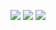 ![](https://www.3co.ai/iris_portrait.jpg)
![](https://www.3co.ai/iris_conceptual_diagram.jpg)
![](https://www.3co.ai/iris_visual_diagram.jpg)
